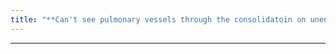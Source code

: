 ```yaml
---
title: "**Can't see pulmonary vessels through the consolidatoin on unenhnaced CT, but you can with ground glass opacification (GGO)"
---
```

***

